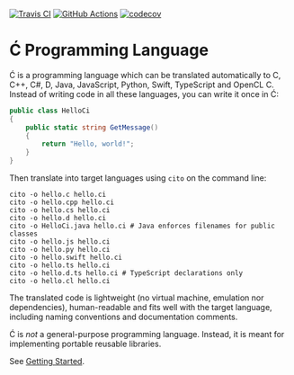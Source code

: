 ﻿[![Travis CI](https://travis-ci.com/pfusik/cito.svg?branch=master)](https://travis-ci.com/github/pfusik/cito)
[![GitHub Actions](https://github.com/pfusik/cito/actions/workflows/test.yml/badge.svg)](https://github.com/pfusik/cito/actions/workflows/test.yml)
[![codecov](https://codecov.io/gh/pfusik/cito/branch/master/graph/badge.svg?token=M7UX4WJKI3)](https://codecov.io/gh/pfusik/cito)

Ć Programming Language
======================

Ć is a programming language which can be translated automatically to
C, C++, C#, D, Java, JavaScript, Python, Swift, TypeScript and OpenCL C.
Instead of writing code in all these languages, you can write it once in Ć:

```csharp
public class HelloCi
{
    public static string GetMessage()
    {
        return "Hello, world!";
    }
}
```

Then translate into target languages using `cito` on the command line:
```
cito -o hello.c hello.ci
cito -o hello.cpp hello.ci
cito -o hello.cs hello.ci
cito -o hello.d hello.ci
cito -o HelloCi.java hello.ci # Java enforces filenames for public classes
cito -o hello.js hello.ci
cito -o hello.py hello.ci
cito -o hello.swift hello.ci
cito -o hello.ts hello.ci
cito -o hello.d.ts hello.ci # TypeScript declarations only
cito -o hello.cl hello.ci
```

The translated code is lightweight (no virtual machine, emulation nor
dependencies), human-readable and fits well with the target language,
including naming conventions and documentation comments.

Ć is _not_ a general-purpose programming language.
Instead, it is meant for implementing portable reusable libraries.

See [Getting Started](doc/getting-started.md).

